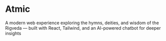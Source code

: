 # Atmic
A modern web experience exploring the hymns, deities, and wisdom of the Rigveda — built with React, Tailwind, and an AI-powered chatbot for deeper insights
